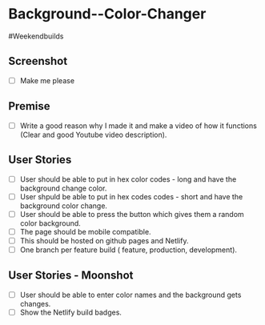 # Background--Color-Changer
#Weekendbuilds

## Screenshot
-[ ] Make me please

## Premise
- [ ] Write a good reason why I made it and make a video of how it functions (Clear and good Youtube video description). 

## User Stories
- [ ] User should be able to put in hex color codes - long and have the background change color.
- [ ] User shpuld be able to put in hex codes codes - short and have the background color change. 
- [ ] User should be able to press the button which gives them a random color background.
- [ ] The page should be mobile compatible.
- [ ] This should be hosted on github pages and Netlify.
- [ ] One branch per feature build ( feature, production, development).  

## User Stories - Moonshot 
-[ ] User should be able to enter color names and the background gets changes. 
-[ ] Show the Netlify build badges.
